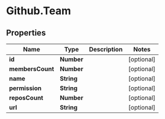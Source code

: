 # Github.Team

## Properties

Name | Type | Description | Notes
------------ | ------------- | ------------- | -------------
**id** | **Number** |  | [optional] 
**membersCount** | **Number** |  | [optional] 
**name** | **String** |  | [optional] 
**permission** | **String** |  | [optional] 
**reposCount** | **Number** |  | [optional] 
**url** | **String** |  | [optional] 


